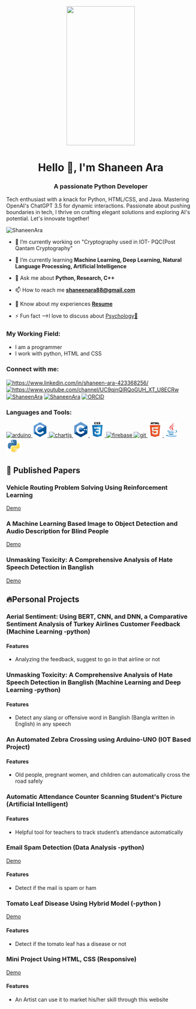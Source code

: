 <!-- <div style="position: relative1"> -->
<!-- <a href="https://ibb.co/9w37Q56"><img src="https://i.ibb.co/Gs3qzSy/Linkedin-Banner22.png" width="100%" height="270px" alt="Linkedin-Banner22" border="0"></a> -->
<div align="center"><img src="https://media0.giphy.com/media/hpXdHPfFI5wTABdDx9/giphy.gif?cid=6c09b952yh1ynx1d071n6190eorj4910vl3syzyrl10twuej&ep=v1_internal_gif_by_id&rid=giphy.gif&ct=g" width="60%" height="370px"/></div>

<h1 style="position: absolute1" align="center">Hello 👋, I'm Shaneen Ara</h1> 
<h3 align="center">A passionate Python Developer</h3>
<p align="center">

Tech enthusiast with a knack for Python, HTML/CSS, and Java. Mastering OpenAI's ChatGPT 3.5 for dynamic interactions. Passionate about pushing boundaries in tech, I thrive on crafting elegant solutions and exploring AI's potential. Let's innovate together!


</p>

<!-- </div> -->

<p align="left"> <img src="https://komarev.com/ghpvc/?username=ShaneenAra&label=Profile%20views&color=0e75b6&style=flat" alt="ShaneenAra" /> </p>

<!-- <p align="left"> <a href="https://twitter.com/nfridoy" target="blank"><img src="https://img.shields.io/twitter/follow/nfridoy?logo=twitter&style=for-the-badge" alt="nfridoy" /></a> </p> -->

- 🔭 I’m currently working on "Cryptography used in IOT- PQC(Post Qantam Cryptography"

- 🌱 I’m currently learning **Machine Learning, Deep Learning, Natural Language Processing, Artificial Intelligence**



<!-- - 📝 I regularly write articles on [https://nfridoy.github.io/nfridoy-portfolio/](https://nfridoy.github.io/nfridoy-portfolio/) -->

- 💬 Ask me about **Python, Research, C++**

- 📫 How to reach me **shaneenara88@gmail.com**

- 📄 Know about my experiences **[Resume](https://drive.google.com/file/d/1rZGAooPUSzZpY92HWfal4C6rzCAXOz67/view?usp=sharing)**

- ⚡ Fun fact -->I love to discuss about [Psychology🚀](https://www.simplypsychology.org/whatispsychology.html) 

<!-- ### Blogs posts -->
<!-- BLOG-POST-LIST:START -->
<!-- BLOG-POST-LIST:END -->

<h3 align="left">My Working Field:</h3>

- I am a programmer 
- I work with python, HTML and CSS



<h3 align="left">Connect with me:</h3>
<p align="left">
<a href="https://www.linkedin.com/in/shaneen-ara-423368256/" target="blank"><img align="center" src="https://raw.githubusercontent.com/rahuldkjain/github-profile-readme-generator/master/src/images/icons/Social/linked-in-alt.svg" alt="https://www.linkedin.com/in/shaneen-ara-423368256/" height="30" width="40" /></a>
<a href="https://www.youtube.com/channel/UC9qjnQlRQoGUH_XT_U8ECRw" target="blank"><img align="center" src="https://raw.githubusercontent.com/rahuldkjain/github-profile-readme-generator/master/src/images/icons/Social/youtube.svg" alt="https://www.youtube.com/channel/UC9qjnQlRQoGUH_XT_U8ECRw" height="30" width="40" /></a>
<a href="https://profiles.topcoder.com/shaneenara?edit-mode=onboardingCompleted" target="blank"><img align="center" src="https://raw.githubusercontent.com/rahuldkjain/github-profile-readme-generator/master/src/images/icons/Social/topcoder.svg" alt="ShaneenAra" height="30" width="40" /></a>
<a href="https://www.kaggle.com/shaneenara" target="blank"><img align="center" src="https://raw.githubusercontent.com/rahuldkjain/github-profile-readme-generator/master/src/images/icons/Social/kaggle.svg" alt="ShaneenAra" height="30" width="40" /></a>
<a href="https://orcid.org/my-orcid" target="blank">
  <img align="center" src="https://raw.githubusercontent.com/ShaneenAra/github-profile-readme-generator/master/src/images/icons/Social/orcid.svg" alt="ORCID" height="30" width="40" />
</a>


<h3 align="left">Languages and Tools:</h3>
<p align="left"> <a href="https://www.arduino.cc/" target="_blank" rel="noreferrer"> <img src="https://cdn.worldvectorlogo.com/logos/arduino-1.svg" alt="arduino" width="40" height="40"/> </a>  <a href="https://www.cprogramming.com/" target="_blank" rel="noreferrer"> <img src="https://raw.githubusercontent.com/devicons/devicon/master/icons/c/c-original.svg" alt="c" width="40" height="40"/> </a> <a href="https://www.chartjs.org" target="_blank" rel="noreferrer"> <img src="https://www.chartjs.org/media/logo-title.svg" alt="chartjs" width="40" height="40"/> </a> <a href="https://www.w3schools.com/cpp/" target="_blank" rel="noreferrer"> <img src="https://raw.githubusercontent.com/devicons/devicon/master/icons/cplusplus/cplusplus-original.svg" alt="cplusplus" width="40" height="40"/> </a> <a href="https://www.w3schools.com/css/" target="_blank" rel="noreferrer"> <img src="https://raw.githubusercontent.com/devicons/devicon/master/icons/css3/css3-original-wordmark.svg" alt="css3" width="40" height="40"/> </a> <a href="https://firebase.google.com/" target="_blank" rel="noreferrer"> <img src="https://www.vectorlogo.zone/logos/firebase/firebase-icon.svg" alt="firebase" width="40" height="40"/> </a> <a href="https://git-scm.com/" target="_blank" rel="noreferrer"> <img src="https://www.vectorlogo.zone/logos/git-scm/git-scm-icon.svg" alt="git" width="40" height="40"/> </a> <a href="https://www.w3.org/html/" target="_blank" rel="noreferrer"> <img src="https://raw.githubusercontent.com/devicons/devicon/master/icons/html5/html5-original-wordmark.svg" alt="html5" width="40" height="40"/> </a> <a href="https://www.java.com" target="_blank" rel="noreferrer"> <img src="https://raw.githubusercontent.com/devicons/devicon/master/icons/java/java-original.svg" alt="java" width="40" height="40"/> </a><a href="https://www.python.org" target="_blank" rel="noreferrer"> <img src="https://raw.githubusercontent.com/devicons/devicon/master/icons/python/python-original.svg" alt="python" width="40" height="40"/> </a> 


<!-- 
<img width="100%"  align="left" src="https://github-readme-stats.vercel.app/api/top-langs?username=nfridoy&theme=react&show_icons=true&locale=en&layout=compact" alt="nfridoy" />&nbsp;
 -->


## 📄 Published Papers
### Vehicle Routing Problem Solving Using Reinforcement Learning 
[Demo](https://ieeexplore.ieee.org/document/10441644 )


### A Machine Learning Based Image to Object Detection and Audio Description for Blind People
[Demo](https://ieeexplore.ieee.org/document/10441089)

### Unmasking Toxicity: A Comprehensive Analysis of Hate Speech Detection in Banglish
[Demo](https://ieeexplore.ieee.org/abstract/document/10534362)

## 🔥Personal Projects
### Aerial Sentiment: Using BERT, CNN, and DNN, a Comparative Sentiment Analysis of Turkey Airlines Customer Feedback (Machine Learning -python)

#### Features
- Analyzing the feedback, suggest to go in that airline or not
### 	Unmasking Toxicity: A Comprehensive Analysis of Hate Speech Detection in Banglish (Machine Learning and Deep Learning -python)

#### Features
- Detect any slang or offensive word in Banglish (Bangla written in English) in any speech
### 	An Automated Zebra Crossing using Arduino-UNO (IOT Based Project)

#### Features
- Old people, pregnant women, and children can automatically cross the road safely 
### 	Automatic Attendance Counter Scanning Student's Picture (Artificial Intelligent)

#### Features
- Helpful tool for teachers to track student’s attendance automatically
### 	Email Spam Detection (Data Analysis -python)
[Demo](https://colab.research.google.com/drive/173s55HRCYGP3eWHZR4XhPMPQRQUfZPNe)
#### Features
- Detect if the mail is spam or ham
### 	Tomato Leaf Disease Using Hybrid Model (-python )
[Demo](https://colab.research.google.com/drive/14b2IC2gbbiw4FdEJqqOl2Q9my7C9Y9FR#scrollTo=APkLsEs2HP8g)
#### Features
- Detect if the tomato leaf has a disease or not
### 	Mini Project Using HTML, CSS (Responsive)
[Demo](https://drive.google.com/drive/u/0/folders/1zog3RCLUha6ZQ0pKAN9gAaS2v5HmvWRb)
#### Features
- An Artist can use it to market his/her skill through this website





